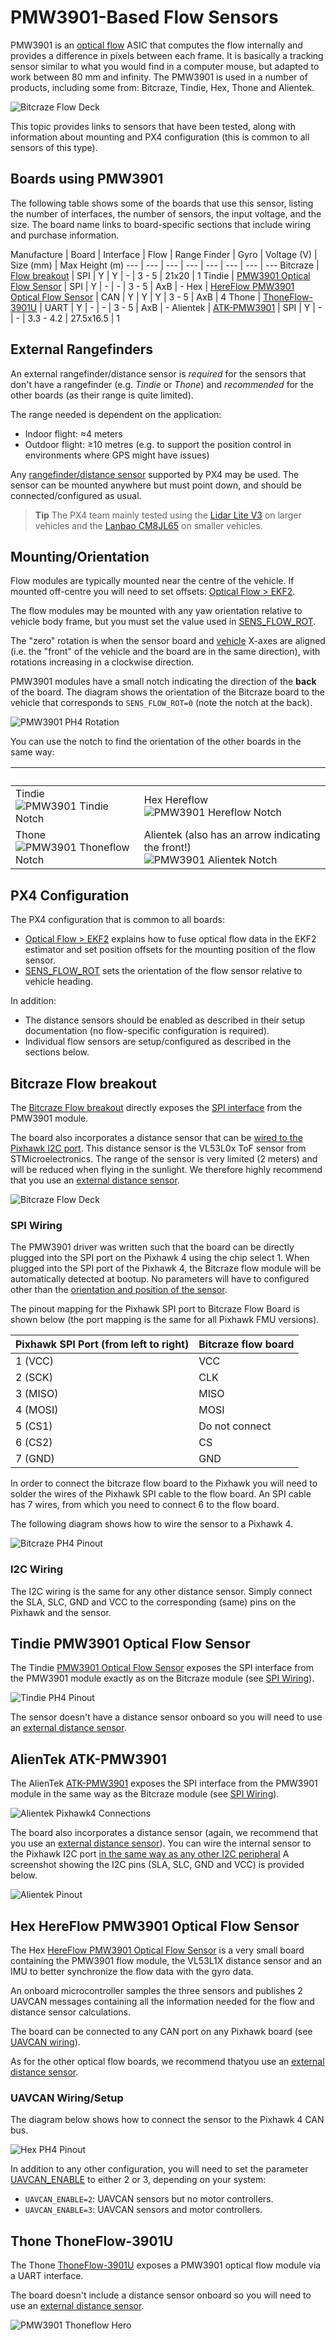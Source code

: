 # PMW3901-Based Flow Sensors

PMW3901 is an [optical flow](../sensor/optical_flow.md) ASIC that computes the flow internally and provides a difference in pixels between each frame.
It is basically a tracking sensor similar to what you would find in a computer mouse, but adapted to work between 80 mm and infinity.
The PMW3901 is used in a number of products, including some from: Bitcraze, Tindie, Hex, Thone and Alientek.

![Bitcraze Flow Deck](../../assets/hardware/sensors/pmw3901/bitcraze-flow.jpg)


This topic provides links to sensors that have been tested, along with information about mounting and PX4 configuration (this is common to all sensors of this type).


## Boards using PMW3901

The following table shows some of the boards that use this sensor, listing the number of interfaces, the number of sensors, the input voltage, and the size.
The board name links to board-specific sections that include wiring and purchase information.

Manufacture | Board | Interface | Flow | Range Finder | Gyro | Voltage (V) | Size (mm) | Max Height (m)
--- | --- | --- | --- | --- | --- | --- | ---
Bitcraze | [Flow breakout](#bitcraze_flow_breakout) | SPI | Y | Y | - | 3 - 5 | 21x20 | 1
Tindie | [PMW3901 Optical Flow Sensor](#tindie_pmw3901_flow_sensor) | SPI | Y | - | - | 3 - 5 | AxB | -
Hex | [HereFlow PMW3901 Optical Flow Sensor](#hex_hereflow_pwm3901) | CAN | Y | Y | Y | 3 - 5 | AxB | 4
Thone | [ThoneFlow-3901U](#thone_thoneflow_3901U) | UART | Y | - | - | 3 - 5 | AxB | -
Alientek | [ATK-PMW3901](#alientek_atk-pwm3901) | SPI | Y | - | - | 3.3 - 4.2 | 27.5x16.5 | 1


<span id="external_rangefinder"></span>
## External Rangefinders

An external rangefinder/distance sensor is *required* for the sensors that don't have a rangefinder (e.g. *Tindie* or *Thone*) and *recommended* for the other boards (as their range is quite limited).

The range needed is dependent on the application:
- Indoor flight: ≈4 meters
- Outdoor flight: ≥10 metres (e.g. to support the position control in environments where GPS might have issues)

Any [rangefinder/distance sensor](../sensor/rangefinders.md) supported by PX4 may be used.
The sensor can be mounted anywhere but must point down, and should be connected/configured as usual.

> **Tip** The PX4 team mainly tested using the [Lidar Lite V3](../sensor/lidar_lite.md) on larger vehicles and the [Lanbao CM8JL65](../sensor/cm8jl65_ir_distance_sensor.md) on smaller vehicles.


<span id="orientation"></span>
## Mounting/Orientation

Flow modules are typically mounted near the centre of the vehicle.
If mounted off-centre you will need to set offsets: [Optical Flow > EKF2](../sensor/optical_flow.md#ekf2).

The flow modules may be mounted with any yaw orientation relative to vehicle body frame, but you must set the value used in [SENS_FLOW_ROT](../advanced_config/parameter_reference.md#SENS_FLOW_ROT).

The "zero" rotation is when the sensor board and [vehicle](../getting_started/px4_basic_concepts.md#heading-and-directions) X-axes are aligned (i.e. the "front" of the vehicle and the board are in the same direction), with rotations increasing in a clockwise direction.

PMW3901 modules have a small notch indicating the direction of the **back** of the board. 
The diagram shows the orientation of the Bitcraze board to the vehicle that corresponds to `SENS_FLOW_ROT=0` (note the notch at the back).

![PMW3901 PH4 Rotation](../../assets/hardware/sensors/pmw3901/ph4-pmw3901-rotation.png)

You can use the notch to find the orientation of the other boards in the same way:

&nbsp; | &nbsp;
--- | ---
Tindie<br>![PMW3901 Tindie Notch](../../assets/hardware/sensors/pmw3901/tindie_notch.jpg) | Hex Hereflow<br>![PMW3901 Hereflow Notch](../../assets/hardware/sensors/pmw3901/hex_hereflow_notch.jpg)
Thone<br>![PMW3901 Thoneflow Notch](../../assets/hardware/sensors/pmw3901/thoneflow_3901u_notch.jpg) | Alientek (also has an arrow indicating the front!)<br>![PMW3901 Alientek Notch](../../assets/hardware/sensors/pmw3901/alientek_pmw3901_notch.jpg)


<span id="configuration"></span>
## PX4 Configuration

The PX4 configuration that is common to all boards:
- [Optical Flow > EKF2](../sensor/optical_flow.md#ekf2) explains how to fuse optical flow data in the EKF2 estimator and set position offsets for the mounting position of the flow sensor.
- [SENS_FLOW_ROT](../advanced_config/parameter_reference.md#SENS_FLOW_ROT) sets the orientation of the flow sensor relative to vehicle heading.

In addition:
- The distance sensors should be enabled as described in their setup documentation (no flow-specific configuration is required).
- Individual flow sensors are setup/configured as described in the sections below.


<span id="bitcraze_flow_breakout"></span>
## Bitcraze Flow breakout

The [Bitcraze Flow breakout](https://www.bitcraze.io/products/flow-breakout/) directly exposes the [SPI interface](#spi_wiring) from the PMW3901 module.

The board also incorporates a distance sensor that can be [wired to the Pixhawk I2C port](#i2c_wiring).
This distance sensor is the VL53L0x ToF sensor from STMicroelectronics.
The range of the sensor is very limited (2 meters) and will be reduced when flying in the sunlight.
We therefore highly recommend that you use an [external distance sensor](#external_rangefinder).

![Bitcraze Flow Deck](../../assets/hardware/sensors/pmw3901/bitcraze-flow.jpg)


<span id="spi_wiring"></span>
### SPI Wiring

The PMW3901 driver was written such that the board can be directly plugged into the SPI port on the Pixhawk 4 using the chip select 1.
When plugged into the SPI port of the Pixhawk 4, the Bitcraze flow module will be automatically detected at bootup.
No parameters will have to configured other than the [orientation and position of the sensor](#orientation).

The pinout mapping for the Pixhawk SPI port to Bitcraze Flow Board is shown below (the port mapping is the same for all Pixhawk FMU versions).

Pixhawk SPI Port (from left to right) | Bitcraze flow board
--- | ---
1 (VCC) | VCC
2 (SCK) | CLK
3 (MISO) | MISO
4 (MOSI) | MOSI
5 (CS1) | Do not connect
6 (CS2) | CS
7 (GND) | GND

In order to connect the bitcraze flow board to the Pixhawk you will need to solder the wires of the Pixhawk SPI cable to the flow board.
An SPI cable has 7 wires, from which you need to connect 6 to the flow board.

The following diagram shows how to wire the sensor to a Pixhawk 4.

![Bitcraze PH4 Pinout](../../assets/hardware/sensors/pmw3901/ph4-bitcraze-flow-pinout.png)


<span id="i2c_wiring"></span>
### I2C Wiring

The I2C wiring is the same for any other distance sensor.
Simply connect the SLA, SLC, GND and VCC to the corresponding (same) pins on the Pixhawk and the sensor. 


<span id="tindie_pmw3901_flow_sensor"></span>
## Tindie PMW3901 Optical Flow Sensor

The Tindie [PMW3901 Optical Flow Sensor](https://www.tindie.com/products/onehorse/pmw3901-optical-flow-sensor/) exposes the SPI interface from the PMW3901 module exactly as on the Bitcraze module (see [SPI Wiring](#spi_wiring)).

![Tindie PH4 Pinout](../../assets/hardware/sensors/pmw3901/ph4-tindie-flow-pinout.png)

The sensor doesn't have a distance sensor onboard so you will need to use an [external distance sensor](#external_rangefinder).


<span id="alientek_atk-pwm3901"></span>
## AlienTek ATK-PMW3901

The AlienTek [ATK-PMW3901](https://www.aliexpress.com/i/32979605707.html) exposes the SPI interface from the PMW3901 module in the same way as the Bitcraze module (see [SPI Wiring](#spi_wiring)).

![Alientek Pixhawk4 Connections](../../assets/hardware/sensors/pmw3901/ph4-alientek-flow-pinout.png)

The board also incorporates a distance sensor (again, we recommend that you use an [external distance sensor](#external_rangefinder)).
You can wire the internal sensor to the Pixhawk I2C port [in the same way as any other I2C peripheral](#i2c_wiring) 
A screenshot showing the I2C pins (SLA, SLC, GND and VCC) is provided below.

![Alientek Pinout](../../assets/hardware/sensors/pmw3901/alientek.png)


<span id="hex_hereflow_pwm3901"></span>
## Hex HereFlow PMW3901 Optical Flow Sensor

The Hex [HereFlow PMW3901 Optical Flow Sensor](http://www.proficnc.com/all-products/185-pixhawk2-suite.html) is a very small board containing the PMW3901 flow module, the VL53L1X distance sensor and an IMU to better synchronize the flow data with the gyro data.

An onboard microcontroller samples the three sensors and publishes 2 UAVCAN messages containing all the information needed for the flow and distance sensor calculations.

The board can be connected to any CAN port on any Pixhawk board (see [UAVCAN wiring](#uavcan_wiring)).

As for the other optical flow boards, we recommend thatyou use an [external distance sensor](#external_rangefinder).


<span id="uavcan_wiring"></span>
### UAVCAN Wiring/Setup

The diagram below shows how to connect the sensor to the Pixhawk 4 CAN bus.

![Hex PH4 Pinout](../../assets/hardware/sensors/pmw3901/ph4-hex-optical-flow.png)

In addition to any other configuration, you will need to set the parameter [UAVCAN_ENABLE](../advanced_config/parameter_reference.md#UAVCAN_ENABLE) to either 2 or 3, depending on your system:
- `UAVCAN_ENABLE=2`: UAVCAN sensors but no motor controllers.
- `UAVCAN_ENABLE=3`: UAVCAN sensors and motor controllers.


<span id="thone_thoneflow_3901U"></span>
## Thone ThoneFlow-3901U

The Thone [ThoneFlow-3901U](https://www.seeedstudio.com/ThoneFlow-3901U-UART-Serial-Version-PMW3901-Optical-Flow-Sensor-p-4040.html) exposes a PMW3901 optical flow module via a UART interface.

The board doesn't include a distance sensor onboard so you will need to use an [external distance sensor](#external_rangefinder).

![PMW3901 Thoneflow Hero](../../assets/hardware/sensors/pmw3901/thoneflow_3901u_hero.jpg)

<!-- note, this will be set using SENS_TFLOW_CFG
Wiring also required.
-->
